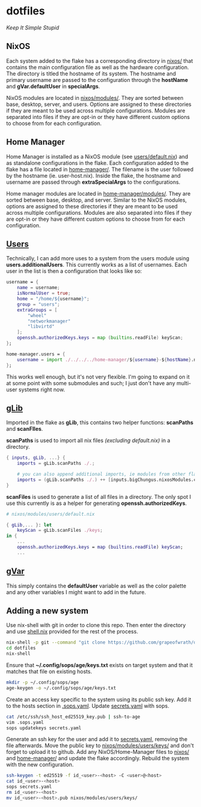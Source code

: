 # dotfiles

*Keep It Simple Stupid*

## NixOS

Each system added to the flake has a corresponding directory in [nixos/](./nixos/) that contains the main configuration file as well as the hardware configuration.
The directory is titled the hostname of its system.
The hostname and primary username are passed to the configuration through the **hostName** and **gVar.defaultUser** in **specialArgs**.

NixOS modules are located in [nixos/modules/](./nixos/modules/).
They are sorted between base, desktop, server, and users.
Options are assigned to these directories if they are meant to be used across multiple configurations.
Modules are separated into files if they are opt-in or they have different custom options to choose from for each configuration.

## Home Manager

Home Manager is installed as a NixOS module (see [users/default.nix](./nixos/modules/users/default.nix)) and as standalone configurations in the flake.
Each configuration added to the flake has a file located in [home-manager/](./home-manager/).
The filename is the user followed by the hostname (ie. user-host.nix).
Inside the flake, the hostname and username are passed through **extraSpecialArgs** to the configurations.

Home manager modules are located in [home-manager/modules/](./home-manager/modules/).
They are sorted between base, desktop, and server.
Similar to the NixOS modules, options are assigned to these directories if they are meant to be used across multiple configurations.
Modules are also separated into files if they are opt-in or they have different custom options to choose from for each configuration.

## [Users](./nixos/modules/users/default.nix)

Technically, I can add more uses to a system from the users module using **users.additionalUsers**.
This currently works as a list of usernames.
Each user in the list is then a configuration that looks like so:

```nix
username = {
    name = username;
    isNormalUser = true;
    home = "/home/${username}";
    group = "users";
    extraGroups = [
        "wheel"
        "networkmanager"
        "libvirtd"
    ];
    openssh.authorizedKeys.keys = map (builtins.readFile) keyScan;
};

home-manager.users = {
    username = import ./../../../home-manager/${username}-${hostName}.nix;
};
```

This works well enough, but it's not very flexible.
I'm going to expand on it at some point with some submodules and such; I just don't have any multi-user systems right now.

## [gLib](./lib/default.nix)

Imported in the flake as **gLib**, this contains two helper functions: **scanPaths** and **scanFIles**.

**scanPaths** is used to import all nix files *(excluding default.nix)* in a directory.

```nix
{ inputs, gLib, ...} {
    imports = gLib.scanPaths ./.;

    # you can also append additional imports, ie modules from other flakes
    imports = (gLib.scanPaths ./.) ++ [inputs.bigChungus.nixosModules.carrots];
}
```

**scanFiles** is used to generate a list of all files in a directory.
The only spot I use this currently is as a helper for generating **openssh.authorizedKeys**.

```nix
# nixos/modules/users/default.nix

{ gLib,... }: let
    keyScan = gLib.scanFiles ./keys;
in {
    ...
    openssh.authorizedKeys.keys = map (builtins.readFile) keyScan;
    ...
```

## [gVar](./var/default.nix)

This simply contains the **defaultUser** variable as well as the color palette and any other variables I might want to add in the future.

## Adding a new system

Use nix-shell with git in order to clone this repo.
Then enter the directory and use [shell.nix](./shell.nix) provided for the rest of the process.

```sh
nix-shell -p git --command "git clone https://github.com/grapeofwrath/dotfiles.git"
cd dotfiles
nix-shell
```

Ensure that **~/.config/sops/age/keys.txt** exists on target system and that it matches that file on existing hosts.

```sh
mkdir -p ~/.config/sops/age
age-keygen -o ~/.config/sops/age/keys.txt
```

Create an access key specific to the system using its public ssh key.
Add it to the hosts section in [.sops.yaml](./.sops.yaml).
Update [secrets.yaml](./secrets.yaml) with sops.

```sh
cat /etc/ssh/ssh_host_ed25519_key.pub | ssh-to-age
vim .sops.yaml
sops updatekeys secrets.yaml
```

Generate an ssh key for the user and add it to [secrets.yaml](./secrets.yaml), removing the file afterwards.
Move the public key to [nixos/modules/users/keys/](./nixos/modules/users/keys/) and don't forget to upload it to github.
Add any NixOS/Home-Manager files to [nixos/](./nixos/) and [home-manager/](./home-manager/) and update the flake accordingly.
Rebuild the system with the new configuration.

```sh
ssh-keygen -t ed25519 -f id_<user>-<host> -C <user>@<host>
cat id_<user>-<host>
sops secrets.yaml
rm id_<user>-<host>
mv id_<user>-<host>.pub nixos/modules/users/keys/
```
